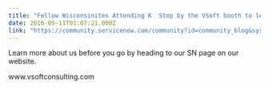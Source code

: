 ```yaml
---
title: "Fellow Wisconsinites Attending K  Stop by the VSoft booth to learn more about our practice"
date: 2016-05-11T01:07:21.000Z
link: "https://community.servicenow.com/community?id=community_blog&sys_id=543eaa6ddbd0dbc01dcaf3231f9619fe"
---
```

<p>Learn more about us before you go by heading to our SN page on our website.</p><p></p><p>www.vsoftconsulting.com</p>